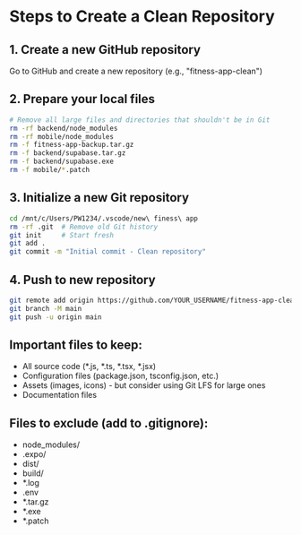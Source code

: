 # Steps to Create a Clean Repository

## 1. Create a new GitHub repository
Go to GitHub and create a new repository (e.g., "fitness-app-clean")

## 2. Prepare your local files
```bash
# Remove all large files and directories that shouldn't be in Git
rm -rf backend/node_modules
rm -rf mobile/node_modules
rm -f fitness-app-backup.tar.gz
rm -f backend/supabase.tar.gz
rm -f backend/supabase.exe
rm -f mobile/*.patch
```

## 3. Initialize a new Git repository
```bash
cd /mnt/c/Users/PW1234/.vscode/new\ finess\ app
rm -rf .git  # Remove old Git history
git init     # Start fresh
git add .
git commit -m "Initial commit - Clean repository"
```

## 4. Push to new repository
```bash
git remote add origin https://github.com/YOUR_USERNAME/fitness-app-clean.git
git branch -M main
git push -u origin main
```

## Important files to keep:
- All source code (*.js, *.ts, *.tsx, *.jsx)
- Configuration files (package.json, tsconfig.json, etc.)
- Assets (images, icons) - but consider using Git LFS for large ones
- Documentation files

## Files to exclude (add to .gitignore):
- node_modules/
- .expo/
- dist/
- build/
- *.log
- .env
- *.tar.gz
- *.exe
- *.patch
